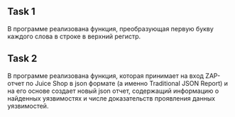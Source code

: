 ## Task 1

В программе реализована функция, преобразующая первую букву каждого слова в строке в верхний регистр.

## Task 2

В программе реализована функция, которая принимает на вход ZAP-отчет по Juice Shop в json формате (а именно Traditional JSON Report) и на его основе создает новый json отчет, содержащий информацию о найденных уязвимостях и числе доказательств проявления данных уязвимостей.
